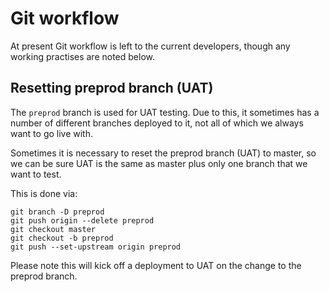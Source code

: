 # Git workflow

At present Git workflow is left to the current developers, though any working practises are noted below. 

## Resetting preprod branch (UAT)

The `preprod` branch is used for UAT testing. Due to this, it sometimes has a number of different branches deployed to 
it, not all of which we always want to go live with.

Sometimes it is necessary to reset the preprod branch (UAT) to master, so we can be sure UAT is the same as master plus 
only one branch that we want to test. 

This is done via:

```
git branch -D preprod
git push origin --delete preprod
git checkout master
git checkout -b preprod
git push --set-upstream origin preprod
```

Please note this will kick off a deployment to UAT on the change to the preprod branch.
